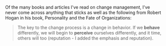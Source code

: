 <!--
.. title: Robert Hogan on Change Management
.. slug: robert_hogan
.. date: 2018-02-21 05:10:00 UTC
.. tags: change
.. category:
.. link: 
.. description: Pulled from the book, Personality and the Fate of Organizations.
.. type: text
-->
Of the many books and articles I've read on change management, I've never come across anything that sticks as well as the following from Robert Hogan in his book, Personality and the Fate of Organizations:
> The key to the change process is a change in behavior. 
If we **behave** differently, we will begin to **perceive** ourselves differently, 
and it time, others will too (reputation - I added the emphasis and reputation).
